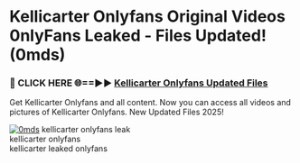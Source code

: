 # Kellicarter Onlyfans Original Videos 0nlyFans Leaked - Files Updated! (0mds)

<h3>🔴 CLICK HERE 🌐==►► <a href="https://tinyurl.com/x26r9saj" rel="nofollow">Kellicarter Onlyfans Updated Files</a></h3>

Get Kellicarter Onlyfans and all content. Now you can access all videos and pictures of Kellicarter Onlyfans. New Updated Files 2025!

[![0mds](https://i.imgur.com/LkgZPqh.gif)](https://tinyurl.com/x26r9saj)
kellicarter onlyfans leak<br>
kellicarter onlyfans<br>
kellicarter leaked onlyfans